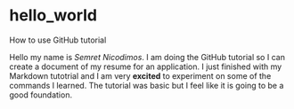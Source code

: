 # hello_world
How to use GitHub tutorial

Hello my name is _Semret Nicodimos_. I am doing the GitHub tutorial so I can create a document of my resume for an application. I just finished with my Markdown tutotrial and I am very **excited** to experiment on some of the commands I learned. The tutorial was basic but I feel like it is going to be a good foundation. 
